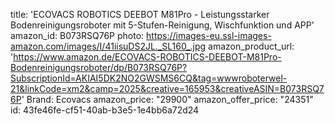 title: 'ECOVACS ROBOTICS DEEBOT M81Pro - Leistungsstarker Bodenreinigungsroboter mit 5-Stufen-Reinigung, Wischfunktion und APP'
amazon_id: B073RSQ76P
photo: https://images-eu.ssl-images-amazon.com/images/I/41iisuDS2JL._SL160_.jpg
amazon_product_url: 'https://www.amazon.de/ECOVACS-ROBOTICS-DEEBOT-M81Pro-Bodenreinigungsroboter/dp/B073RSQ76P?SubscriptionId=AKIAI5DK2NO2GWSMS6CQ&tag=wwwroboterwel-21&linkCode=xm2&camp=2025&creative=165953&creativeASIN=B073RSQ76P'
Brand: Ecovacs
amazon_price: "29900"
amazon_offer_price: "24351"
id: 43fe46fe-cf51-40ab-b3e5-1e4bb6a72d24
